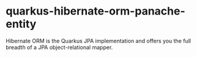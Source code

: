 # quarkus-hibernate-orm-panache-entity
Hibernate ORM is the Quarkus JPA implementation and offers you the full breadth of a JPA object-relational mapper.
